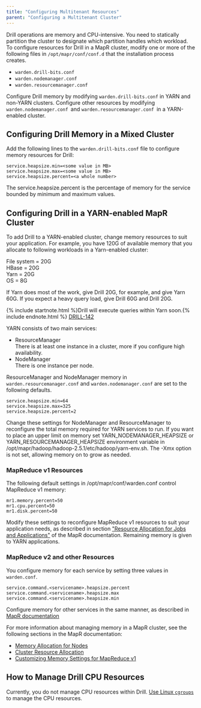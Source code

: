 ```yaml
---
title: "Configuring Multitenant Resources"
parent: "Configuring a Multitenant Cluster"
---
```

Drill operations are memory and CPU-intensive. You need to statically partition the cluster to designate which partition handles which workload. To configure resources for Drill in a MapR cluster, modify one or more of the following files in `/opt/mapr/conf/conf.d` that the installation process creates. 

* `warden.drill-bits.conf`
* `warden.nodemanager.conf`
* `warden.resourcemanager.conf`

Configure Drill memory by modifying `warden.drill-bits.conf` in YARN and non-YARN clusters. Configure other resources by modifying `warden.nodemanager.conf `and `warden.resourcemanager.conf `in a YARN-enabled cluster.

## Configuring Drill Memory in a Mixed Cluster

Add the following lines to the `warden.drill-bits.conf` file to configure memory resources for Drill:

    service.heapsize.min=<some value in MB>
    service.heapsize.max=<some value in MB>
    service.heapsize.percent=<a whole number>

The service.heapsize.percent is the percentage of memory for the service bounded by minimum and maximum values.

## Configuring Drill in a YARN-enabled MapR Cluster

To add Drill to a YARN-enabled cluster, change memory resources to suit your application. For example, you have 120G of available memory that you allocate to following workloads in a Yarn-enabled cluster:

File system = 20G  
HBase = 20G  
Yarn = 20G  
OS = 8G  

If Yarn does most of the work, give Drill 20G, for example, and give Yarn 60G. If you expect a heavy query load, give Drill 60G and Drill 20G.

{% include startnote.html %}Drill will execute queries within Yarn soon.{% include endnote.html %} [DRILL-142](https://issues.apache.org/jira/browse/DRILL-142)

YARN consists of two main services:

* ResourceManager  
  There is at least one instance in a cluster, more if you configure high availability.  
* NodeManager  
  There is one instance per node. 

ResourceManager and NodeManager memory in `warden.resourcemanager.conf` and
 `warden.nodemanager.conf` are set to the following defaults. 

    service.heapsize.min=64
    service.heapsize.max=325
    service.heapsize.percent=2

Change these settings for NodeManager and ResourceManager to reconfigure the total memory required for YARN services to run. If you want to place an upper limit on memory set YARN_NODEMANAGER_HEAPSIZE or YARN_RESOURCEMANAGER_HEAPSIZE environment variable in /opt/mapr/hadoop/hadoop-2.5.1/etc/hadoop/yarn-env.sh. The -Xmx option is not set, allowing memory on to grow as needed.

### MapReduce v1 Resources

The following default settings in /opt/mapr/conf/warden.conf control MapReduce v1 memory:

    mr1.memory.percent=50
    mr1.cpu.percent=50
    mr1.disk.percent=50

Modify these settings to reconfigure MapReduce v1 resources to suit your application needs, as described in section ["Resource Allocation for Jobs and Applications"](http://doc.mapr.com/display/MapR/Resource+Allocation+for+Jobs+and+Applications) of the MapR documentation. Remaining memory is given to YARN applications. 


### MapReduce v2 and other Resources

You configure memory for each service by setting three values in `warden.conf`.

    service.command.<servicename>.heapsize.percent
    service.command.<servicename>.heapsize.max
    service.command.<servicename>.heapsize.min

Configure memory for other services in the same manner, as described in [MapR documentation](http://doc.mapr.com/display/MapR/warden.%3Cservicename%3E.conf)

For more information about managing memory in a MapR cluster, see the following sections in the MapR documentation:

* [Memory Allocation for Nodes](http://doc.mapr.com/display/MapR40x/Memory+Allocation+for+Nodes)  
* [Cluster Resource Allocation](http://doc.mapr.com/display/MapR40x/Cluster+Resource+Allocation)  
* [Customizing Memory Settings for MapReduce v1](http://doc.mapr.com/display/MapR40x/Customize+Memory+Settings+for+MapReduce+v1)  

## How to Manage Drill CPU Resources
Currently, you do not manage CPU resources within Drill. [Use Linux `cgroups`](http://en.wikipedia.org/wiki/Cgroups) to manage the CPU resources.